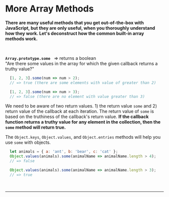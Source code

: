 # More Array Methods
**There are many useful methods that you get out-of-the-box with JavaScript, but they are only useful, when you thoroughly understand how they work. Let's deconstruct how the common built-in array methods work.**

&nbsp;

**`Array.prototype.some`**  &nbsp; => returns a boolean  
"Are there some values in the array for which the given callback returns a truthy value?"

```javascript
  [1, 2, 3].some(num => num > 2);
  // => true (there are some elements with value of greater than 2)

  [1, 2, 3].some(num => num > 3);
  // => false (there are no element with value greater than 3)
```

We need to be aware of two return values. 1) the return value `some` and 2) return value of the callback at each iteration. The return value of `some` is based on the truthiness of the callback's return value. **If the callback function returns a truthy value for any element in the collection, then the `some` method will return true.**

The `Object.keys`, `Object.values`, and `Object.entries` methods will help you use `some` with objects.
```javascript
  let animals = { a: 'ant', b: 'bear', c: 'cat' };
  Object.values(animals).some(animalName => animalName.length > 4);
  // => false

  Object.values(animals).some(animalName => animalName.length > 3);
  // => true
```
&nbsp;
***
&nbsp;